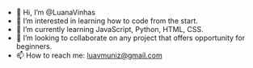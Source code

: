 - 👋 Hi, I’m @LuanaVinhas
- 👀 I’m interested in learning how to code from the start.
- 🌱 I’m currently learning JavaScript, Python, HTML, CSS.
- 💞️ I’m looking to collaborate on any project that offers opportunity for beginners.
- 📫 How to reach me: luavmuniz@gmail.com

<!---
LuanaVinhas/LuanaVinhas is a ✨ special ✨ repository because its `README.md` (this file) appears on your GitHub profile.
You can click the Preview link to take a look at your changes.
--->
